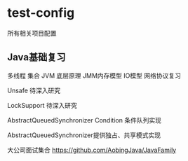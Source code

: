 # test-config
所有相关项目配置



Java基础复习
--------------------------------
多线程
集合
JVM 底层原理
JMM内存模型
IO模型
网络协议复习


Unsafe 待深入研究

LockSupport 待深入研究

AbstractQueuedSynchronizer Condition 条件队列实现

AbstractQueuedSynchronizer提供独占、共享模式实现





大公司面试集合
https://github.com/AobingJava/JavaFamily

